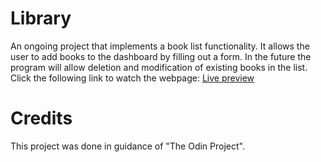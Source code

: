 # Library
An ongoing project that implements a book list functionality. It allows the user to add books to the dashboard by filling out a form. 
In the future the program will allow deletion and modification of existing books in the list. Click the following link to watch the webpage: [Live preview](https://tln12.github.io/library/)

# Credits
This project was done in guidance of "The Odin Project".
